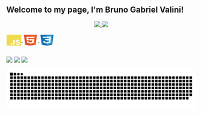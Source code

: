 ## Welcome to my page, I'm Bruno Gabriel Valini!
 <div align="center">
  <a href="https://github.com/Brun0g">
  <img height="180em" src="https://github-readme-stats.vercel.app/api?username=brun0g&show_icons=true&theme=dracula&include_all_commits=true&count_private=true"/>
  <img height="180em" src="https://github-readme-stats.vercel.app/api/top-langs/?username=brun0g&layout=compact&langs_count=7&theme=dracula"/>
</div>
</div>
<div style="display: inline_block"><br>
  <img align="center" alt="#" height="30" width="40" src="https://raw.githubusercontent.com/devicons/devicon/master/icons/javascript/javascript-plain.svg">
  <img align="center" alt="#" height="30" width="40" src="https://raw.githubusercontent.com/devicons/devicon/master/icons/html5/html5-original.svg">
  <img align="center" alt="#" height="30" width="40" src="https://raw.githubusercontent.com/devicons/devicon/master/icons/css3/css3-original.svg">
  
</div>
  
  ##
 
<div> 
  <a href="https://www.instagram.com/bruunogabriel_/" target="_blank"><img src="https://img.shields.io/badge/-Instagram-%23E4405F?style=for-the-badge&logo=instagram&logoColor=white" target="_blank"></a>
  <a href = "mailto:brun0_g@hotmail.com"><img src="https://img.shields.io/badge/-Gmail-%23333?style=for-the-badge&logo=gmail&logoColor=white" target="_blank"></a>
  <a href="https://www.linkedin.com/in/bruno-gabriel-042134218/" target="_blank"><img src="https://img.shields.io/badge/-LinkedIn-%230077B5?style=for-the-badge&logo=linkedin&logoColor=white" target="_blank"></a> 
 
  ![Snake animation](https://github.com/brun0g/brun0g/blob/output/github-contribution-grid-snake.svg)
 
</div>
